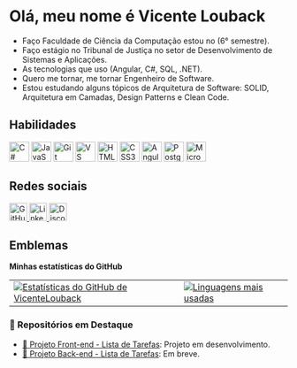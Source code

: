 <h1>Olá, meu nome é Vicente Louback</h1>

- Faço Faculdade de Ciência da Computação estou no (6° semestre).
- Faço estágio no Tribunal de Justiça no setor de Desenvolvimento de Sistemas e Aplicações.
- As tecnologias que uso (Angular, C#, SQL, .NET).
- Quero me tornar, me tornar Engenheiro de Software.
- Estou estudando alguns tópicos de Arquitetura de Software: SOLID, Arquitetura em Camadas, Design Patterns e Clean Code.

<p align="esquerda">
  
<h2>Habilidades</h2>
  
</p>
<a href="https://docs.microsoft.com/en-us/dotnet/csharp/" target="_blank" rel="noreferrer"><img src="https://raw.githubusercontent.com/danielcranney/readme-generator/main/public/icons/skills/csharp-colored.svg" alt="C#" title="C#" width="36" height="36" /></a> <a href="https://developer.mozilla.org/en-US/docs/Web/JavaScript" target="_blank" rel="noreferrer"><img src="https://raw.githubusercontent.com/danielcranney/readme-generator/main/public/icons/skills/javascript-colored.svg" alt="JavaScript" title="JavaScript" width="36" height="36" /></a> <a href="https://git-scm.com/" target="_blank" rel="noreferrer"><img src="https://raw.githubusercontent.com/danielcranney/readme-generator/main/public/icons/skills/git-colored.svg" alt="Git" title="Git" width="36" height="36" /></a> <a href="https://code.visualstudio.com/" target="_blank" rel="noreferrer"><img src="https://raw.githubusercontent.com/danielcranney/readme-generator/main/public/icons/skills/visualstudiocode-colored.svg" alt="VS Code" title="VS Code" width="36" height="36" /></a> <a href="https://developer.mozilla.org/en-US/docs/Glossary/HTML5" target="_blank" rel="noreferrer"><img src="https://raw.githubusercontent.com/danielcranney/readme-generator/main/public/icons/skills/html5-colored.svg" alt="HTML5" title="HTML5" width="36" height="36" /></a> <a href="https://www.w3.org/TR/CSS/#css" target="_blank" rel="noreferrer"><img src="https://raw.githubusercontent.com/danielcranney/readme-generator/main/public/icons/skills/css3-colored.svg" alt="CSS3" title="CSS3" width="36" height="36" /></a> <a href="https://angular.io/" target="_blank" rel="noreferrer"><img src="https://raw.githubusercontent.com/danielcranney/readme-generator/main/public/icons/skills/angularjs-colored.svg" alt="Angular" title="Angular" width="36" height="36" /></a> <a href="https://www.postgresql.org/" target="_blank" rel="noreferrer"><img src="https://raw.githubusercontent.com/danielcranney/readme-generator/main/public/icons/skills/postgresql-colored.svg" alt="PostgreSQL" title="PostgreSQL" width="36" height="36" /></a> <a href="https://portal.azure.com/" target="_blank" rel="noreferrer"><img src="https://raw.githubusercontent.com/danielcranney/readme-generator/main/public/icons/skills/azure-colored.svg" alt="Microsoft Azure" title="Microsoft Azure" width="36" height="36" /></a>

<h2>Redes sociais</h2>

<p align="left">
  <a href="https://www.github.com/VicenteLouback" target="_blank" rel="noreferrer">
    <picture>
      <source media="(prefers-color-scheme: dark)" srcset="https://raw.githubusercontent.com/danielcranney/readme-generator/main/public/icons/socials/github-dark.svg" />
      <source media="(prefers-color-scheme: light)" srcset="https://raw.githubusercontent.com/danielcranney/readme-generator/main/public/icons/socials/github.svg" />
      <img src="https://raw.githubusercontent.com/danielcranney/readme-generator/main/public/icons/socials/github.svg" width="32" height="32" alt="GitHub" title="GitHub" />
    </picture>
  </a>

  <a href="https://www.linkedin.com/in/vicentelouback" target="_blank" rel="noreferrer">
    <picture>
      <source media="(prefers-color-scheme: dark)" srcset="https://raw.githubusercontent.com/danielcranney/readme-generator/main/public/icons/socials/linkedin-dark.svg" />
      <source media="(prefers-color-scheme: light)" srcset="https://raw.githubusercontent.com/danielcranney/readme-generator/main/public/icons/socials/linkedin.svg" />
      <img src="https://raw.githubusercontent.com/danielcranney/readme-generator/main/public/icons/socials/linkedin.svg" width="32" height="32" alt="LinkedIn" title="LinkedIn" />
    </picture>
  </a>

  <a href="https://discord.com/users/SEU_ID_NUMERICO" target="_blank" rel="noreferrer">
    <picture>
      <source media="(prefers-color-scheme: dark)" srcset="https://raw.githubusercontent.com/danielcranney/readme-generator/main/public/icons/socials/discord-dark.svg" />
      <source media="(prefers-color-scheme: light)" srcset="https://raw.githubusercontent.com/danielcranney/readme-generator/main/public/icons/socials/discord.svg" />
      <img src="https://raw.githubusercontent.com/danielcranney/readme-generator/main/public/icons/socials/discord.svg" width="32" height="32" alt="Discord" title="Discord" />
    </picture>
  </a>
</p>

<h2>Emblemas</h2> 

<b>Minhas estatísticas do GitHub</b>

<table>
  <tr>
    <td>
      <a href="http://www.github.com/VicenteLouback">
        <img src="https://github-readme-stats.vercel.app/api?username=VicenteLouback&show_icons=true&hide=&count_private=true&title_color=0891b2&text_color=ffffff&icon_color=0891b2&bg_color=1c1917&hide_border=true&show_icons=true" alt="Estatísticas do GitHub de VicenteLouback" />
      </a>
    </td>
    <td>
      <a href="https://github.com/VicenteLouback">
        <img src="https://github-readme-stats.vercel.app/api/top-langs/?username=VicenteLouback&langs_count=8&layout=compact&title_color=0891b2&text_color=ffffff&bg_color=1c1917&hide_border=true" alt="Linguagens mais usadas" />
      </a>
    </td>
  </tr>
</table>


### 📁 Repositórios em Destaque

- [🔗 Projeto Front-end - Lista de Tarefas](https://github.com/VicenteLouback/lista-de-tarefas-front-end.git): Projeto em desenvolvimento.
- [🔗 Projeto Back-end - Lista de Tarefas](https://github.com/VicenteLouback/nome-do-repositorio-back): Em breve.
